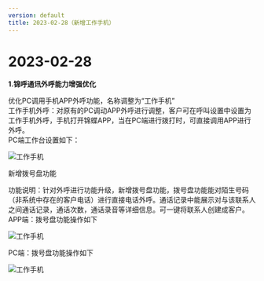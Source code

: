 ```yaml
---
version: default
title: 2023-02-28（新增工作手机）
---
```

# 2﻿023-02-28

<ImageViewer/>

**1.锦呼通讯外呼能力增强优化**

优化PC调用手机APP外呼功能，名称调整为“工作手机”  
工作手机外呼：对原有的PC调动APP外呼进行调整，客户可在呼叫设置中设置为工作手机外呼，手机打开锦蝶APP，当在PC端进行拨打时，可直接调用APP进行外呼。  
PC端工作台设置如下：

![工作手机](/assets/media/2023.02.28.1.png "工作手机")

新增拨号盘功能

功能说明：针对外呼进行功能升级，新增拨号盘功能，拨号盘功能能对陌生号码（非系统中存在的客户电话）进行直接电话外呼。通话记录中能展示对与该联系人之间通话记录，通话次数，通话录音等详细信息。可一键将联系人创建成客户。  
APP端：拨号盘功能操作如下

![工作手机](/assets/media/2023.02.28.2.png "工作手机")

PC端：拨号盘功能操作如下

![工作手机](/assets/media/2023.02.28.3.png "工作手机")